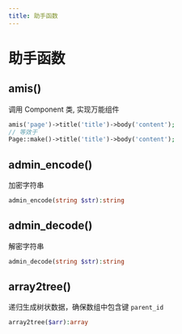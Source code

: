 ```yaml
---
title: 助手函数
---
```


# 助手函数

## amis()

调用 Component 类, 实现万能组件

```php
amis('page')->title('title')->body('content');
// 等效于
Page::make()->title('title')->body('content');
```

## admin_encode()

加密字符串

```php
admin_encode(string $str):string
```

## admin_decode()

解密字符串

```php
admin_decode(string $str):string
```

## array2tree()

递归生成树状数据，确保数组中包含键 `parent_id`

```php
array2tree($arr):array
```

